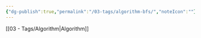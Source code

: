 ```yaml
---
{"dg-publish":true,"permalink":"/03-tags/algorithm-bfs/","noteIcon":""}
---
```


[[03 - Tags/Algorithm\|Algorithm]]
